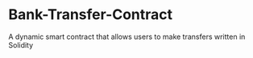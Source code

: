 # Bank-Transfer-Contract
A dynamic smart contract that allows users to make transfers written in Solidity 
